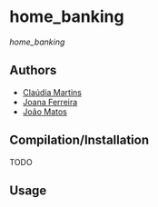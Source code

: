 # home_banking
_home_banking_ 

## Authors

* [Claúdia Martins](https://github.com/claudiaicmartins "claudiaicmartins")
* [Joana Ferreira](https://github.com/joanaferreira0011 "joanaferreira0011")
* [João Matos](https://github.com/joaonmatos "joaonmatos")

## Compilation/Installation

TODO

## Usage


